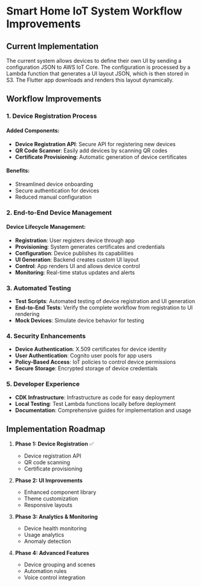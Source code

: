 # Smart Home IoT System Workflow Improvements

## Current Implementation

The current system allows devices to define their own UI by sending a configuration JSON to AWS IoT Core. The configuration is processed by a Lambda function that generates a UI layout JSON, which is then stored in S3. The Flutter app downloads and renders this layout dynamically.

## Workflow Improvements

### 1. Device Registration Process

#### Added Components:
- **Device Registration API**: Secure API for registering new devices
- **QR Code Scanner**: Easily add devices by scanning QR codes
- **Certificate Provisioning**: Automatic generation of device certificates

#### Benefits:
- Streamlined device onboarding
- Secure authentication for devices
- Reduced manual configuration

### 2. End-to-End Device Management

#### Device Lifecycle Management:
- **Registration**: User registers device through app
- **Provisioning**: System generates certificates and credentials
- **Configuration**: Device publishes its capabilities
- **UI Generation**: Backend creates custom UI layout
- **Control**: App renders UI and allows device control
- **Monitoring**: Real-time status updates and alerts

### 3. Automated Testing

- **Test Scripts**: Automated testing of device registration and UI generation
- **End-to-End Tests**: Verify the complete workflow from registration to UI rendering
- **Mock Devices**: Simulate device behavior for testing

### 4. Security Enhancements

- **Device Authentication**: X.509 certificates for device identity
- **User Authentication**: Cognito user pools for app users
- **Policy-Based Access**: IoT policies to control device permissions
- **Secure Storage**: Encrypted storage of device credentials

### 5. Developer Experience

- **CDK Infrastructure**: Infrastructure as code for easy deployment
- **Local Testing**: Test Lambda functions locally before deployment
- **Documentation**: Comprehensive guides for implementation and usage

## Implementation Roadmap

1. **Phase 1: Device Registration** ✅
   - Device registration API
   - QR code scanning
   - Certificate provisioning

2. **Phase 2: UI Improvements**
   - Enhanced component library
   - Theme customization
   - Responsive layouts

3. **Phase 3: Analytics & Monitoring**
   - Device health monitoring
   - Usage analytics
   - Anomaly detection

4. **Phase 4: Advanced Features**
   - Device grouping and scenes
   - Automation rules
   - Voice control integration